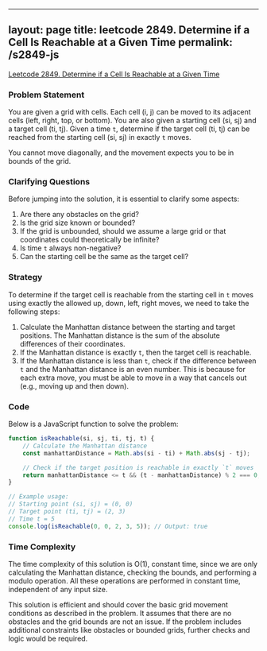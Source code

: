 
---
layout: page
title: leetcode 2849. Determine if a Cell Is Reachable at a Given Time
permalink: /s2849-js
---
[Leetcode 2849. Determine if a Cell Is Reachable at a Given Time](https://algoadvance.github.io/algoadvance/l2849)
### Problem Statement
You are given a grid with cells. Each cell (i, j) can be moved to its adjacent cells (left, right, top, or bottom). You are also given a starting cell (si, sj) and a target cell (ti, tj). Given a time `t`, determine if the target cell (ti, tj) can be reached from the starting cell (si, sj) in exactly `t` moves. 

You cannot move diagonally, and the movement expects you to be in bounds of the grid.

### Clarifying Questions
Before jumping into the solution, it is essential to clarify some aspects:
1. Are there any obstacles on the grid?
2. Is the grid size known or bounded?
3. If the grid is unbounded, should we assume a large grid or that coordinates could theoretically be infinite?
4. Is time `t` always non-negative?
5. Can the starting cell be the same as the target cell?

### Strategy
To determine if the target cell is reachable from the starting cell in `t` moves using exactly the allowed up, down, left, right moves, we need to take the following steps:
1. Calculate the Manhattan distance between the starting and target positions. The Manhattan distance is the sum of the absolute differences of their coordinates.
2. If the Manhattan distance is exactly `t`, then the target cell is reachable.
3. If the Manhattan distance is less than `t`, check if the difference between `t` and the Manhattan distance is an even number. This is because for each extra move, you must be able to move in a way that cancels out (e.g., moving up and then down).

### Code
Below is a JavaScript function to solve the problem:

```javascript
function isReachable(si, sj, ti, tj, t) {
    // Calculate the Manhattan distance
    const manhattanDistance = Math.abs(si - ti) + Math.abs(sj - tj);

    // Check if the target position is reachable in exactly `t` moves
    return manhattanDistance <= t && (t - manhattanDistance) % 2 === 0;
}

// Example usage:
// Starting point (si, sj) = (0, 0)
// Target point (ti, tj) = (2, 3)
// Time t = 5
console.log(isReachable(0, 0, 2, 3, 5)); // Output: true
```

### Time Complexity
The time complexity of this solution is O(1), constant time, since we are only calculating the Manhattan distance, checking the bounds, and performing a modulo operation. All these operations are performed in constant time, independent of any input size.

This solution is efficient and should cover the basic grid movement conditions as described in the problem. It assumes that there are no obstacles and the grid bounds are not an issue. If the problem includes additional constraints like obstacles or bounded grids, further checks and logic would be required.
